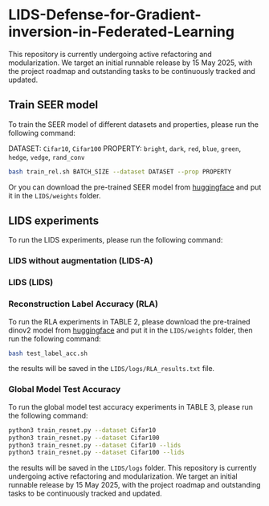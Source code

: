 # LIDS-Defense-for-Gradient-inversion-in-Federated-Learning
This repository is currently undergoing active refactoring and modularization. We target an initial runnable release by 15 May 2025, with the project roadmap and outstanding tasks to be continuously tracked and updated.

## Train SEER model
To train the SEER model of different datasets and properties, please run the following command:

DATASET: `Cifar10`, `Cifar100`
PROPERTY: `bright`, `dark`, `red`, `blue`, `green`, `hedge`, `vedge`, `rand_conv`

```bash
bash train_rel.sh BATCH_SIZE --dataset DATASET --prop PROPERTY
```
Or you can download the pre-trained SEER model from [huggingface](https://huggingface.co/alan314159/LIDS) and put it in the `LIDS/weights` folder.

## LIDS experiments
To run the LIDS experiments, please run the following command:

### LIDS without augmentation (LIDS-A)

### LIDS (LIDS)


### Reconstruction Label Accuracy (RLA)
To run the RLA experiments in TABLE 2, please download the pre-trained dinov2 model from [huggingface](https://huggingface.co/alan314159/LIDS) and put it in the `LIDS/weights` folder, then run the following command:

```bash
bash test_label_acc.sh
```
the results will be saved in the `LIDS/logs/RLA_results.txt` file.

### Global Model Test Accuracy

To run the global model test accuracy experiments in TABLE 3, please run the following command:

```bash
python3 train_resnet.py --dataset Cifar10
python3 train_resnet.py --dataset Cifar100
python3 train_resnet.py --dataset Cifar10 --lids
python3 train_resnet.py --dataset Cifar100 --lids
```

the results will be saved in the `LIDS/logs` folder.
This repository is currently undergoing active refactoring and modularization. We target an initial runnable release by 15 May 2025, with the project roadmap and outstanding tasks to be continuously tracked and updated.
